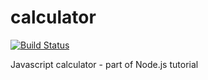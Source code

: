 calculator
==========

[![Build Status](https://travis-ci.org/siciarek/calculator.png?branch=master)](https://travis-ci.org/siciarek/calculator)

Javascript calculator - part of Node.js tutorial
